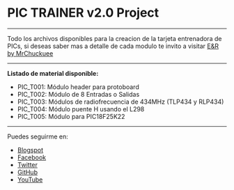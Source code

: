 # PIC TRAINER v2.0 Project
***
Todo los archivos disponibles para la creacion de la tarjeta entrenadora de PICs, si deseas saber mas a detalle de cada modulo te invito a visitar [E&R by MrChuckuee](http://mrchunckuee.blogspot.mx/p/pic-trainer-v20.html)
***
**Listado de material disponible:**
- PIC_T001: Módulo header para protoboard
- PIC_T002: Módulo de 8 Entradas o Salidas  
- PIC_T003: Módulos de radiofrecuencia de 434MHz (TLP434 y RLP434) 
- PIC_T004: Módulo puente H usando el L298
- PIC_T005: Módulo para PIC18F25K22

***
Puedes seguirme en:
- [Blogspot](http://mrchunckuee.blogspot.com)
- [Facebook](https://www.facebook.com/ElectronicayRobotica)
- [Twitter](https://twitter.com/MrChunckuee)
- [GitHub](https://github.com/MrChunckuee)
- [YouTube](https://www.youtube.com/user/mrchunckueepsr)

